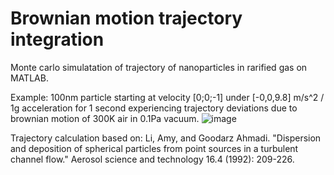 # Brownian motion trajectory integration
Monte carlo simulatation of trajectory of nanoparticles in rarified gas on MATLAB.

Example: 100nm particle starting at velocity [0;0;-1] under [-0,0,9.8] m/s^2 / 1g acceleration for 1 second experiencing trajectory deviations due to brownian motion of 300K air in 0.1Pa vacuum.
![image](https://user-images.githubusercontent.com/36178571/196336058-00bcca3c-798d-4803-8e0b-fea3088ed577.png)

Trajectory calculation based on:
Li, Amy, and Goodarz Ahmadi. "Dispersion and deposition of spherical particles from point sources in a turbulent channel flow." Aerosol science and technology 16.4 (1992): 209-226.
